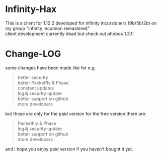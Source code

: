 # Infinity-Hax
This is a client for 1.12.2 developed for infinity incursioners (9b/5b/2b) on my group "infinity incursion remastered"</br>
client development currently dead but check out phobos 1.3.1!


# Change-LOG

some changes have been made like for e.g.
> better security <br/>
> better Packetfly & Phase <br/>
> constant updates <br/>
> log4j security update </br>
> better support on github </br>
> more developers </br>

but those are only for the paid version
for the free version there are:

> PacketFly & Phase <br/>
> log4j security update <br/>
> better support on github <br/>
> more developers <br/>

and i hope you enjoy paid version if you haven't bought it yet.
